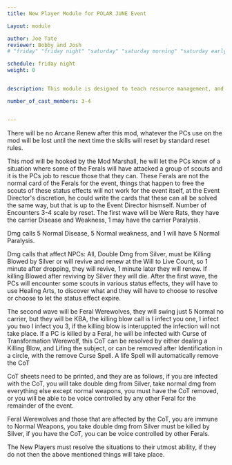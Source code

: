```yaml
---
title: New Player Module for POLAR JUNE Event

Layout: module

author: Joe Tate
reviewer: Bobby and Josh
# "friday" "friday night" "saturday" "saturday morning" "saturday early afternoon" "saturday early evening" "saturday night" "reaction" "tavern setup" "townsfolk" "randoms"

schedule: friday night
weight: 0


description: This module is designed to teach resource management, and Status Effects that can be received via in game skills by both Monsters and PCs. 

number_of_cast_members: 3-4


---
```



There will be no Arcane Renew after this mod, whatever the PCs use on the mod will be lost until the next time the skills will reset by standard reset rules.

This mod will be hooked by the Mod Marshall, he will let the PCs know of a situation where some of the Ferals will have attacked a group of scouts and it is the PCs job to rescue those that they can.  These Ferals are not the normal card of the Ferals for the event, things that happen to free the scouts of these status effects will not work for the event itself, at the Event Director's discretion, he could write the cards that these can all be solved the same way, but that is up to the Event Director hismself.  Number of Encounters 3-4 scale by reset.  The first wave will be Were Rats, they have the carrier Disease and Weakness, 1 may have the carrier Paralysis.

Dmg calls 5 Normal Disease, 5 Normal weakness, and 1 will have 5 Normal Paralysis.

Dmg calls that affect NPCs:  All, Double Dmg from Silver, must be Killing Blowed by Silver or will revive and renew at the Will to Live Count, so 1 minute after dropping, they will revive, 1 minute later they will renew.  If killing Blowed after reviving by Silver they will die.  After the first wave, the PCs will encounter some scouts in various status effects, they will have to use Healing Arts, to discover what and they will have to choose to resolve or choose to let the status effect expire.

The second wave will be Feral Werewolves,  they will swing just 5 Normal no carrier, but they will be KBA,  the killing blow call is I infect you one, I infect you two I infect you 3, if the killing blow is interuppted the infection will not take place.  If a PC is killed by a Feral, he will be infected with Curse of Transformation Werewolf, this CoT can be resolved by either dealing a Killing Blow, and Lifing the subject, or can be removed after Identification in a circle, with the remove Curse Spell.  A life Spell will automatically remove the CoT

CoT sheets need to be printed, and they are as follows, if you are infected with the CoT, you will take double dmg from Silver, take normal dmg from everything else except normal weapons, you must have the CoT removed, or you will be able to be voice controlled by any other Feral for the remainder of the event.

Feral Werewolves and those that are affected by the CoT, you are immune to Normal Weapons, you take double dmg from Silver must be killed by Silver, if you have the CoT, you can be voice controlled by other Ferals.

The New Players must resolve the situations to their utmost ability, if they do not then the above mentioned things will take place.
